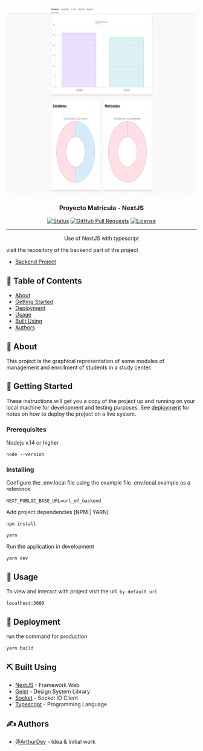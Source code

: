 <p align="center">
  <a href="" rel="noopener">
 <img width=800px height=500px src="/resources/project.gif" alt="Project"></a>
</p>

<h3 align="center">Proyecto Matricula - NextJS</h3>

<div align="center">

[![Status](https://img.shields.io/badge/status-active-success.svg)]()
[![GitHub Pull Requests](https://img.shields.io/github/issues-pr/kylelobo/The-Documentation-Compendium.svg)](https://github.com/kylelobo/The-Documentation-Compendium/pulls)
[![License](https://img.shields.io/badge/license-MIT-blue.svg)](/LICENSE)

</div>

---

<p align="center">
    Use of NextJS with typescript
    <br>
</p>

visit the repository of the backend part of the project
- [Backend Project](https://github.com/ArthurQR98/Proyecto-Web-PProgramacionBackend)
## 📝 Table of Contents

- [About](#about)
- [Getting Started](#getting_started)
- [Deployment](#deployment)
- [Usage](#usage)
- [Built Using](#built_using)
- [Authors](#authors)

## 🧐 About <a name = "about"></a>

This project is the graphical representation of some modules of management and enrollment of students in a study center.

## 🏁 Getting Started <a name = "getting_started"></a>

These instructions will get you a copy of the project up and running on your local machine for development and testing purposes. See [deployment](#deployment) for notes on how to deploy the project on a live system.

### Prerequisites

Nodejs v.14 or higher

```
node --version
```
### Installing

Configure the .env.local file using the example file .env.local.example as a reference

```
NEXT_PUBLIC_BASE_URL=url_of_backend
```

Add project dependencies [NPM | YARN]

```
npm install
```

```
yarn
```

Run the application in development

```
yarn dev
```

## 🎈 Usage <a name="usage"></a>

To view and interact with project visit the url.
```by default url```

```
localhost:3000
```

## 🚀 Deployment <a name = "deployment"></a>

run the command for production

```
yarn build
```

## ⛏️ Built Using <a name = "built_using"></a>

- [NextJS](https://www.mongodb.com/) - Framework Web
- [Geist](https://geist-ui.dev/en-us) - Design System Library
- [Socket](https://socket.io/) - Socket IO Client
- [Typescript](https://www.typescriptlang.org/) - Programming Language
## ✍️ Authors <a name = "authors"></a>

- [@ArthurDev](https://github.com/ArthurQR98) - Idea & Initial work
